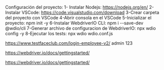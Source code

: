 Configuración del proyecto:
1- Instalar Nodejs: https://nodejs.org/en/
2-Instalar VSCode: https://code.visualstudio.com/download
3-Crear carpeta del proyecto con VSCode
4-Abrir consola en el VSCode
5-Inicializar el proyecto: npm init -y
6-Instalar WebdriverIO CLI: npm i --save-dev @wdio/cli
7-Generar archivo de configuracion de WebdriverIO: npx wdio config -y
8-Ejecutar los tests: npx wdio wdio.conf.js

https://www.testfaceclub.com/login-employee-v2/
admin
123

https://webdriver.io/docs/gettingstarted/










https://webdriver.io/docs/gettingstarted/